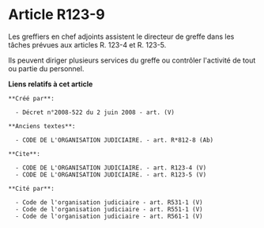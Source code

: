 # Article R123-9

Les greffiers en chef adjoints assistent le directeur de greffe dans les tâches prévues aux articles R. 123-4 et R. 123-5. 

Ils peuvent diriger plusieurs services du greffe ou contrôler l'activité de tout ou partie du personnel.

**Liens relatifs à cet article**

	**Créé par**:

	  - Décret n°2008-522 du 2 juin 2008 - art. (V)

	**Anciens textes**:

	  - CODE DE L'ORGANISATION JUDICIAIRE. - art. R*812-8 (Ab)

	**Cite**:

	  - CODE DE L'ORGANISATION JUDICIAIRE. - art. R123-4 (V)
	  - CODE DE L'ORGANISATION JUDICIAIRE. - art. R123-5 (V)

	**Cité par**:

	  - Code de l'organisation judiciaire - art. R531-1 (V)
	  - Code de l'organisation judiciaire - art. R551-1 (V)
	  - Code de l'organisation judiciaire - art. R561-1 (V)
